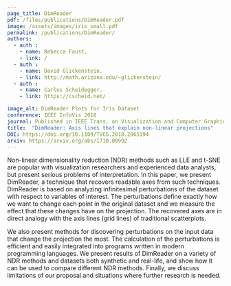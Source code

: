 ```yaml
---
page_title: DimReader
pdf: /files/publications/DimReader.pdf
image: /assets/images/iris_small.pdf
permalink: /publications/DimReader/
authors:
  - auth :
    - name: Rebecca Faust,
    - link: /
  - auth :
    - name: David Glickenstein,
    - link: http://math.arizona.edu/~glickenstein/
  - auth :
    - name: Carlos Scheidegger.
    - link: https://cscheid.net/

image_alt: DimReader Plots for Iris Dataset
conference: IEEE InfoVis 2018
journal: Published in IEEE Trans. on Visualization and Computer Graphics 25(1)
title:  "DimReader: Axis lines that explain non-linear projections"
DOI: https://doi.org/10.1109/TVCG.2018.2865194
arxiv: https://arxiv.org/abs/1710.00992
---
```


Non-linear dimensionality reduction (NDR) methods such as LLE and t-SNE are popular with visualization researchers and experienced data analysts, but present serious problems of interpretation. In this paper, we present DimReader, a technique that recovers readable axes from such techniques. DimReader is based on analyzing infinitesimal perturbations of the dataset with respect to variables of interest. The perturbations define exactly how we want to change each point in the original dataset and we measure the effect that these changes have on the projection. The recovered axes are in direct analogy with the axis lines (grid lines) of traditional scatterplots.

We also present methods for discovering perturbations on the input data that change the projection the most. The calculation of the perturbations is efficient and easily integrated into programs written in modern programming languages. We present results of DimReader on a variety of NDR methods and datasets both synthetic and real-life, and show how it can be used to compare different NDR methods. Finally, we discuss limitations of our proposal and situations where further research is needed.
